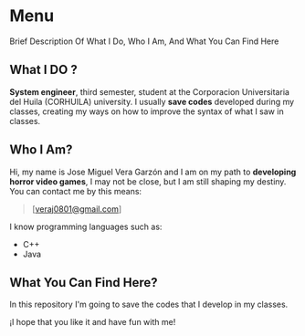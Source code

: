 # Menu
Brief Description Of What I Do, Who I Am, And What You Can Find Here

## What I DO ?
**System engineer**, third semester, student at the Corporacion Universitaria del Huila (CORHUILA) university.
I usually **save codes** developed during my classes, creating my ways on how to improve the syntax of what I saw in classes.

## Who I Am?
Hi, my name is Jose Miguel Vera Garzón and I am on my path to **developing horror video games**, I may not be close, but I am still shaping my destiny. You can contact me by this means:
 > [veraj0801@gmail.com]

I know programming languages such as:
+ C++
+ Java 
## What You Can Find Here?
In this repository I'm going to save the codes that I develop in my classes.

¡I hope that you like it and have fun with me!
